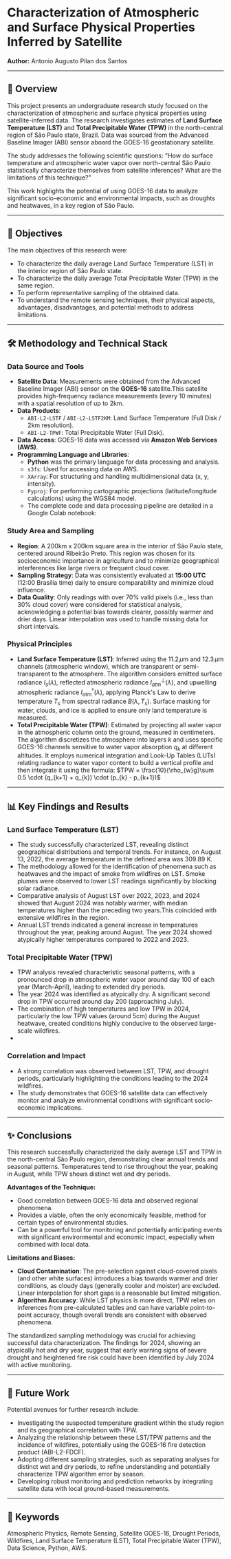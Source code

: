 # Characterization of Atmospheric and Surface Physical Properties Inferred by Satellite

**Author:** Antonio Augusto Pilan dos Santos

---

## 📜 Overview

This project presents an undergraduate research study focused on the characterization of atmospheric and surface physical properties using satellite-inferred data. The research investigates estimates of **Land Surface Temperature (LST)** and **Total Precipitable Water (TPW)** in the north-central region of São Paulo state, Brazil. Data was sourced from the Advanced Baseline Imager (ABI) sensor aboard the GOES-16 geostationary satellite. 

The study addresses the following scientific questions: "How do surface temperature and atmospheric water vapor over north-central São Paulo statistically characterize themselves from satellite inferences? What are the limitations of this technique?" 

This work highlights the potential of using GOES-16 data to analyze significant socio-economic and environmental impacts, such as droughts and heatwaves, in a key region of São Paulo. 

---

## 🎯 Objectives

The main objectives of this research were:

* To characterize the daily average Land Surface Temperature (LST) in the interior region of São Paulo state. 
* To characterize the daily average Total Precipitable Water (TPW) in the same region. 
* To perform representative sampling of the obtained data. 
* To understand the remote sensing techniques, their physical aspects, advantages, disadvantages, and potential methods to address limitations.

---

## 🛠️ Methodology and Technical Stack

### Data Source and Tools
* **Satellite Data**: Measurements were obtained from the Advanced Baseline Imager (ABI) sensor on the **GOES-16** satellite.This satellite provides high-frequency radiance measurements (every 10 minutes) with a spatial resolution of up to 2km.
* **Data Products**:
    * `ABI-L2-LSTF` / `ABI-L2-LSTF2KM`: Land Surface Temperature (Full Disk / 2km resolution). 
    * `ABI-L2-TPWF`: Total Precipitable Water (Full Disk).
* **Data Access**: GOES-16 data was accessed via **Amazon Web Services (AWS)**.
* **Programming Language and Libraries**:
    * **Python** was the primary language for data processing and analysis.
    * `s3fs`: Used for accessing data on AWS.
    * `XArray`: For structuring and handling multidimensional data (x, y, intensity). 
    * `Pyproj`: For performing cartographic projections (latitude/longitude calculations) using the WGS84 model.
    * The complete code and data processing pipeline are detailed in a Google Colab notebook: 

### Study Area and Sampling
* **Region**: A 200km x 200km square area in the interior of São Paulo state, centered around Ribeirão Preto. This region was chosen for its socioeconomic importance in agriculture and to minimize geographical interferences like large rivers or frequent cloud cover.
* **Sampling Strategy**: Data was consistently evaluated at **15:00 UTC** (12:00 Brasília time) daily to ensure comparability and minimize cloud influence.
* **Data Quality**: Only readings with over 70% valid pixels (i.e., less than 30% cloud cover) were considered for statistical analysis, acknowledging a potential bias towards clearer, possibly warmer and drier days. Linear interpolation was used to handle missing data for short intervals.

### Physical Principles
* **Land Surface Temperature (LST)**: Inferred using the $11.2\,\mu\text{m}$ and $12.3\,\mu\text{m}$ channels (atmospheric window), which are transparent or semi-transparent to the atmosphere. The algorithm considers emitted surface radiance $I_{s}(\lambda)$, reflected atmospheric radiance $I_{atm}^{\perp}(\lambda)$, and upwelling atmospheric radiance $I_{atm}^{\dagger}(\lambda)$, applying Planck's Law to derive temperature $T_{s}$ from spectral radiance $B(\lambda,T_{s})$. Surface masking for water, clouds, and ice is applied to ensure only land temperature is measured.
* **Total Precipitable Water (TPW)**: Estimated by projecting all water vapor in the atmospheric column onto the ground, measured in centimeters. The algorithm discretizes the atmosphere into layers $k$ and uses specific GOES-16 channels sensitive to water vapor absorption $q_{k}$ at different altitudes. It employs numerical integration and Look-Up Tables (LUTs) relating radiance to water vapor content to build a vertical profile and then integrate it using the formula:
    $TPW = \frac{10}{\rho_{w}g}\sum 0.5 \cdot (q_{k+1} + q_{k}) \cdot (p_{k} - p_{k+1})$

---

## 📊 Key Findings and Results

### Land Surface Temperature (LST)
* The study successfully characterized LST, revealing distinct geographical distributions and temporal trends. For instance, on August 13, 2022, the average temperature in the defined area was 309.89 K.
* The methodology allowed for the identification of phenomena such as heatwaves and the impact of smoke from wildfires on LST. Smoke plumes were observed to lower LST readings significantly by blocking solar radiance.
* Comparative analysis of August LST over 2022, 2023, and 2024 showed that August 2024 was notably warmer, with median temperatures higher than the preceding two years.This coincided with extensive wildfires in the region.
* Annual LST trends indicated a general increase in temperatures throughout the year, peaking around August. The year 2024 showed atypically higher temperatures compared to 2022 and 2023.

### Total Precipitable Water (TPW)
* TPW analysis revealed characteristic seasonal patterns, with a pronounced drop in atmospheric water vapor around day 100 of each year (March-April), leading to extended dry periods.
* The year 2024 was identified as atypically dry. A significant second drop in TPW occurred around day 200 (approaching July).
* The combination of high temperatures and low TPW in 2024, particularly the low TPW values (around 5cm) during the August heatwave, created conditions highly conducive to the observed large-scale wildfires.
* 
### Correlation and Impact
* A strong correlation was observed between LST, TPW, and drought periods, particularly highlighting the conditions leading to the 2024 wildfires.
* The study demonstrates that GOES-16 satellite data can effectively monitor and analyze environmental conditions with significant socio-economic implications.

---

## ✨ Conclusions

This research successfully characterized the daily average LST and TPW in the north-central São Paulo region, demonstrating clear annual trends and seasonal patterns. Temperatures tend to rise throughout the year, peaking in August, while TPW shows distinct wet and dry periods.

**Advantages of the Technique:**
* Good correlation between GOES-16 data and observed regional phenomena.
* Provides a viable, often the only economically feasible, method for certain types of environmental studies.
* Can be a powerful tool for monitoring and potentially anticipating events with significant environmental and economic impact, especially when combined with local data.

**Limitations and Biases:**
* **Cloud Contamination**: The pre-selection against cloud-covered pixels (and other white surfaces) introduces a bias towards warmer and drier conditions, as cloudy days (generally cooler and moister) are excluded. Linear interpolation for short gaps is a reasonable but limited mitigation.
* **Algorithm Accuracy**: While LST physics is more direct, TPW relies on inferences from pre-calculated tables and can have variable point-to-point accuracy, though overall trends are consistent with observed phenomena.

The standardized sampling methodology was crucial for achieving successful data characterization. The findings for 2024, showing an atypically hot and dry year, suggest that early warning signs of severe drought and heightened fire risk could have been identified by July 2024 with active monitoring.

---

## 🚀 Future Work

Potential avenues for further research include:

* Investigating the suspected temperature gradient within the study region and its geographical correlation with TPW.
* Analyzing the relationship between these LST/TPW patterns and the incidence of wildfires, potentially using the GOES-16 fire detection product (ABI-L2-FDCF). 
* Adopting different sampling strategies, such as separating analyses for distinct wet and dry periods, to refine understanding and potentially characterize TPW algorithm error by season.
* Developing robust monitoring and prediction networks by integrating satellite data with local ground-based measurements.

---

## 🔑 Keywords

Atmospheric Physics, Remote Sensing, Satellite GOES-16, Drought Periods, Wildfires, Land Surface Temperature (LST), Total Precipitable Water (TPW), Data Science, Python, AWS.
